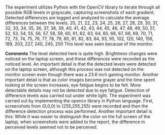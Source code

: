 The experiment utilizes Python with the OpenCV library to iterate through all possible RGB levels in grayscale, capturing screenshots of each gradient. Detected differences are logged and analyzed to calculate the average differences between the levels. 
20, 21, 22, 23, 24, 25, 26, 27, 28, 29, 30, 31, 32, 33, 34, 35, 36, 37, 38, 39, 40, 41, 42, 43, 44, 45, 46, 47, 48, 49, 50, 51, 52, 53, 54, 55, 56, 57, 58, 59, 60, 61, 62, 63, 64, 65, 66, 67, 68, 69, 70, 71, 72, 73, 74, 75, 76, 77, 78, 79, 80, 81, 82, 83, 84, 93, 95, 102, 120, 140, 156, 189, 203, 227, 240, 245, 250 
This level was seen because of the monitor.

**Comments**
The level detected here is quite high. Brightness changes were noticed on the laptop screen, and these differences were recorded as the noticed level. An important detail is that the detected levels were detected on the laptop screen, although this process was not detected on the monitor screen even though there was a 23.6 inch gaming monitor. Another important detail is that as color images become grayer and the time spent looking at the screen increases, eye fatigue begins to be felt. More detectable details may not be detected due to eye fatigue. Detection of difference levels was carried out under white light. The experiment was carried out by implementing the opencv library in Python language. First, screenshots from (0,0,0) to (255,255,255) were recorded and then the difference detection process was performed. Another important detail is this: While it was easier to distinguish the color on the full screen of the laptop, when screenshots were added to the report, the difference in perceived levels seemed not to be perceived.
